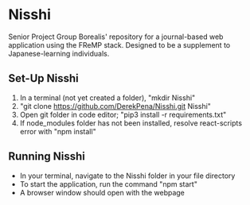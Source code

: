 # Nisshi
Senior Project Group Borealis' repository for a journal-based web application using the FReMP stack. Designed to be a supplement to Japanese-learning individuals.

## Set-Up Nisshi
1. In a terminal (not yet created a folder), "mkdir Nisshi"
2. "git clone https://github.com/DerekPena/Nisshi.git Nisshi"
3. Open git folder in code editor; "pip3 install -r requirements.txt"
4. If node_modules folder has not been installed, resolve react-scripts error with "npm install"

## Running Nisshi
- In your terminal, navigate to the Nisshi folder in your file directory
- To start the application, run the command "npm start"
- A browser window should open with the webpage